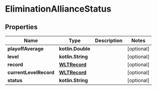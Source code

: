 
# EliminationAllianceStatus

## Properties
Name | Type | Description | Notes
------------ | ------------- | ------------- | -------------
**playoffAverage** | **kotlin.Double** |  |  [optional]
**level** | **kotlin.String** |  |  [optional]
**record** | [**WLTRecord**](WLTRecord.md) |  |  [optional]
**currentLevelRecord** | [**WLTRecord**](WLTRecord.md) |  |  [optional]
**status** | **kotlin.String** |  |  [optional]



